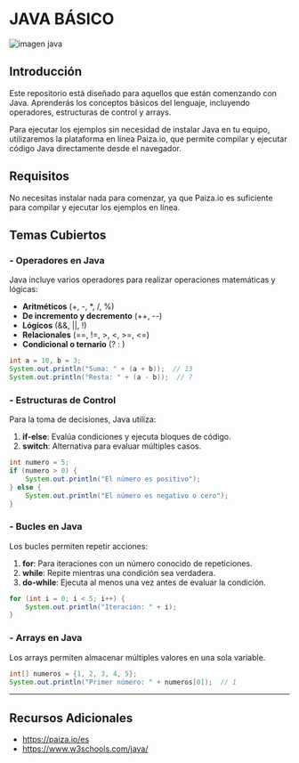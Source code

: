 # JAVA BÁSICO 

![imagen java ](https://www.melit.es/wp-content/uploads/2024/01/curso-java-01.jpg)

## Introducción

Este repositorio está diseñado para aquellos que están comenzando con Java. Aprenderás los conceptos básicos del lenguaje, incluyendo operadores, estructuras de control y arrays.

Para ejecutar los ejemplos sin necesidad de instalar Java en tu equipo, utilizaremos la plataforma en línea Paiza.io, que permite compilar y ejecutar código Java directamente desde el navegador.


## Requisitos

No necesitas instalar nada para comenzar, ya que Paiza.io es suficiente para compilar y ejecutar los ejemplos en línea. 

## Temas Cubiertos

### - Operadores en Java

Java incluye varios operadores para realizar operaciones matemáticas y lógicas:

* **Aritméticos** (+, -, *, /, %)
* **De incremento y decremento** (++, --)
* **Lógicos** (&&, ||, !)
* **Relacionales** (==, !=, >, <, >=, <=)
* **Condicional o ternario** (? : )

```java
int a = 10, b = 3;
System.out.println("Suma: " + (a + b));  // 13
System.out.println("Resta: " + (a - b));  // 7
```

### - Estructuras de Control

Para la toma de decisiones, Java utiliza:

1. **if-else**: Evalúa condiciones y ejecuta bloques de código.
2. **switch**: Alternativa para evaluar múltiples casos.

```java
int numero = 5;
if (numero > 0) {
    System.out.println("El número es positivo");
} else {
    System.out.println("El número es negativo o cero");
}
```

### - Bucles en Java

Los bucles permiten repetir acciones:

1. **for**: Para iteraciones con un número conocido de repeticiones.
2. **while**: Repite mientras una condición sea verdadera.
3. **do-while**: Ejecuta al menos una vez antes de evaluar la condición.

```java
for (int i = 0; i < 5; i++) {
    System.out.println("Iteración: " + i);
}
```

### - Arrays en Java

Los arrays permiten almacenar múltiples valores en una sola variable.

```java
int[] numeros = {1, 2, 3, 4, 5};
System.out.println("Primer número: " + numeros[0]);  // 1
```

***
## Recursos Adicionales

* https://paiza.io/es
* https://www.w3schools.com/java/
